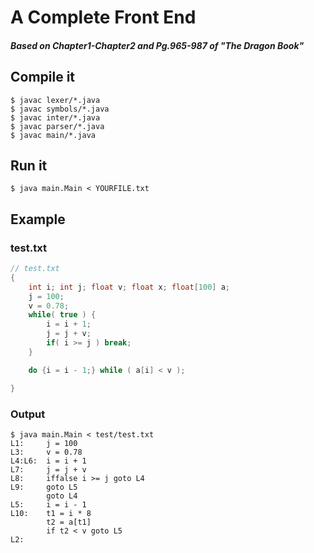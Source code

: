 # A Complete Front End 
##### Based on Chapter1-Chapter2 and Pg.965-987 of "The Dragon Book"

## Compile it

```shell
$ javac lexer/*.java
$ javac symbols/*.java
$ javac inter/*.java
$ javac parser/*.java
$ javac main/*.java
```

## Run it

```shell
$ java main.Main < YOURFILE.txt
```

## Example
### test.txt
```java
// test.txt
{
    int i; int j; float v; float x; float[100] a;
    j = 100;
    v = 0.78;
    while( true ) {
        i = i + 1;
        j = j + v;
        if( i >= j ) break;
    }

    do {i = i - 1;} while ( a[i] < v );

}
```
### Output
```
$ java main.Main < test/test.txt
L1:     j = 100
L3:     v = 0.78
L4:L6:  i = i + 1
L7:     j = j + v
L8:     iffalse i >= j goto L4
L9:     goto L5
        goto L4
L5:     i = i - 1
L10:    t1 = i * 8
        t2 = a[t1]
        if t2 < v goto L5
L2:
```

